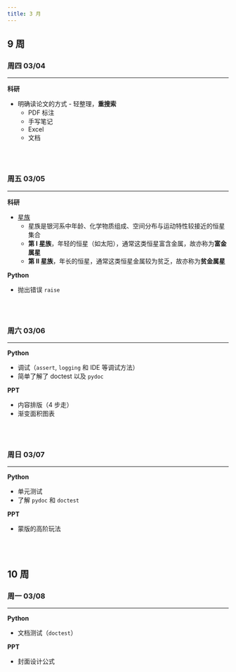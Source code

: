 ```yaml
---
title: 3 月
---
```


## 9 周

### 周四 03/04

---

**科研**

- 明确读论文的方式 - 轻整理，**重搜索**
  - PDF 标注
  - 手写笔记
  - Excel
  - 文档

<br></br>

### 周五 03/05

---

**科研**

- [星族](https://zh.wikipedia.org/zh-cn/%E6%98%9F%E6%97%8F)
  - 星族是银河系中年龄、化学物质组成、空间分布与运动特性较接近的恒星集合
  - **第 I 星族**，年轻的恒星（如太阳），通常这类恒星富含金属，故亦称为**富金属星**
  - **第 II 星族**，年长的恒星，通常这类恒星金属较为贫乏，故亦称为**贫金属星**

**Python**

- 抛出错误 `raise`

<br></br>

### 周六 03/06

---

**Python**

- 调试（`assert`, `logging` 和 IDE 等调试方法）
- 简单了解了 doctest 以及 `pydoc`

**PPT**

- 内容排版（4 步走）
- 渐变面积图表

<br></br>

### 周日 03/07

---

**Python**

- 单元测试
- 了解 `pydoc` 和 `doctest`

**PPT**

- 蒙版的高阶玩法

<br></br>

## 10 周

### 周一 03/08

---

**Python**

- 文档测试（`doctest`）

**PPT**

- 封面设计公式
